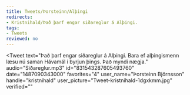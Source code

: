 ```yaml
---
title: Tweets/Þorsteinn/Alþingi
redirects:
- Kristnihald/Það þarf engar siðareglur á Alþingi.
tags:
- Tweets
reviewed: no
---
```


<Tweet
text="Það þarf engar siðareglur á Alþingi. Bara ef alþingismenn læsu nú saman Hávamál í byrjun þings. Það myndi nægja."
audio="Siðareglur.mp3"
id="831543287605493760"
date="1487090343000"
favorites="4"
user_name="Þorsteinn Björnsson"
handle="kristnihald"
user_picture="Tweet-kristnihald-1dgxkmm.jpg"
verified=""
></Tweet>

